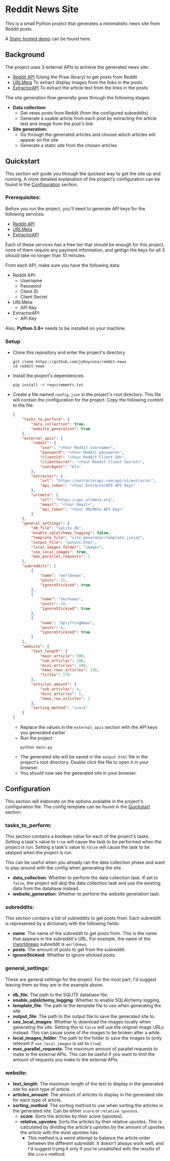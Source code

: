 # Reddit News Site

This is a small Python project that generates a minimalistic news site from Reddit posts. 

A [Static hosted demo](https://johnyrose.github.io/reddit-news-static-demo/) can be found here.

## Background

The project uses 3 external APIs to achieve the generated news site:
 * [Reddit API](https://www.reddit.com/dev/api/) (Using the Praw library) to get posts from Reddit
 * [URLMeta](https://home.urlmeta.org/) To extract display images from the links in the posts
 * [ExtractorAPI](https://extractorapi.com/) To extract the article text from the links in the posts

The site generation flow generally goes through the following stages:
 * **Data collection**:
   * Get news posts from Reddit (from the configured subreddits)
   * Generate a usable article from each post by extracting the article text and image from the post's link
 * **Site generation**:
   * Go through the generated articles and choose which articles will appear on the site
   * Generate a static site from the chosen articles

## Quickstart

This section will guide you through the quickest way to get the site up and running. A more detailed explanation of the project's configuration can be found in the [Configuration](#configuration) section.

### Prerequisites:

Before you run the project, you'll need to generate API keys for the following services:
 * [Reddit API](https://www.reddit.com/prefs/apps/)
 * [URLMeta](https://home.urlmeta.org/)
 * [ExtractorAPI](https://extractorapi.com/)

Each of these services has a free tier that should be enough for this project, none of them require any payment information, and gettign the keys for all 3 should take no longer than 10 minutes.

From each API, make sure you have the following data:
 * Reddit API:
   * Username
   * Password
   * Client ID
   * Client Secret
 * URLMeta:
   * API Key
 * ExtractorAPI:
   * API Key

Also, **Python 3.8+** needs to be installed on your machine.

### Setup

* Clone this repository and enter the project's directory
    ```commandline
    git clone https://github.com/johnyrose/reddit-news
    cd reddit-news
    ```
* Install the project's dependencies
    ```commandline
    pip install -r requirements.txt
    ```
* Create a file named `config.json` in the project's root directory. This file will contain the configuration for the project. Copy the following content to the file:
    ```json
    {
        "tasks_to_perform": {
            "data_collection": true,
            "website_generation": true
        },
        "external_apis": {
            "reddit": {
                "user": "<Your Reddit username>",
                "password": "<Your Reddit password>",
                "clientId": "<Your Reddit Client ID>",
                "clientSecret": "<Your Reddit Client Secret>",
                "userAgent": "bla"
            },
            "extractor": {
                "url": "https://extractorapi.com/api/v1/extractor",
                "api_token": "<Your ExtractorAPI API Key>"
            },
            "urlmeta": {
                "url": "https://api.urlmeta.org",
                "email": "<Your Email>",
                "api_token": "<Your URLMeta API Key>"
            }
        },
        "general_settings": {
            "db_file": "sqlite.db",
            "enable_sqlalchemy_logging": false,
            "template_file": "site_generator/template.jinja2",
            "output_file": "output.html",
            "local_images_folder": "images",
            "use_local_images": true,
            "max_parallel_requests": 1
        },
        "subreddits": [
            {
                "name": "worldnews",
                "posts": 15,
                "ignoreStickied": true
            },
            {
                "name": "technews",
                "posts": 10,
                "ignoreStickied": true
            },
            {
                "name": "UpliftingNews",
                "posts": 6,
                "ignoreStickied": true
            }
        ],
        "website": {
            "text_length": {
                "main_article": 500,
                "sub_articles": 200,
                "mini_articles": 100,
                "news_rows_articles": 150,
                "titles": 170
            },
            "articles_amount": {
                "sub_articles": 4,
                "mini_articles": 5,
                "news_row_articles": 3
            },
            "sorting_method": "score"
        }
    }
    ```
  * Replace the values in the `external_apis` section with the API keys you generated earlier
  * Run the project
    ```commandline
    python main.py
    ```
  * The generated site will be saved in the `output.html` file in the project's root directory. Double click the file to open it in your browser.
  * You should now see the generated site in your browser. 

## Configuration

This section will elaborate on the options available in the project's configuration file. The config template can be found in the [Quickstart](#quickstart) section.

### tasks_to_perform: 

This section contains a boolean value for each of the project's tasks. Setting a task's value to `true` will cause the task to be performed when the project is run. Setting a task's value to `false` will cause the task to be skipped when the project is run.

This can be useful when you already ran the data collection phase and want to play around with the config when generating the site.
 * **data_collection**: Whether to perform the data collection task. If set to `false`, the project will skip the data collection task and use the existing data from the database instead.
 * **website_generation**: Whether to perform the website generation task.

### subreddits:

This section contains a list of subreddits to get posts from. Each subreddit is represented by a dictionary with the following fields:
 * **name**: The name of the subreddit to get posts from. This is the name that appears in the subreddit's URL. For example, the name of the [r/worldnews](https://www.reddit.com/r/worldnews/) subreddit is `worldnews`.
 * **posts**: The amount of posts to get from the subreddit. 
 * **ignoreStickied**: Whether to ignore stickied posts.

### general_settings:

These are general settings for the project. For the most part, I'd suggest leaving them as they are in the example above.

  * **db_file**: The path to the SQLITE database file.
  * **enable_sqlalchemy_logging**: Whether to enable SQLAlchemy logging.
  * **template_file**: The path to the template file to use when generating the site.
  * **output_file**: The path to the output file to save the generated site to.
  * **use_local_images**: Whether to download the images locally when generating the site. Setting this to `false` will use the original image URLs instead. This can cause some of the images to be broken after a while.
  * **local_images_folder**: The path to the folder to save the images to (only relevant if `use_local_images` is set to `true`).
  * **max_parallel_requests**: The maximum amount of parallel requests to make to the external APIs. This can be useful if you want to limit the amount of requests you make to the external APIs.

### website:
* **text_length**: The maximum length of the text to display in the generated site for each type of article.
* **articles_amount**: The amount of articles to display in the generated site for each type of article.
* **sorting_method**: The sorting method to use when sorting the articles in the generated site. Can be either `score` or `relative_upvotes`.
  * **score**: Sorts the articles by their score (upvotes).
  * **relative_upvotes**: Sorts the articles by their relative upvotes. This is calculated by dividing the article's upvotes by the amount of upvotes the article with the most upvotes has.
    * This method is a weird attempt to balance the article order between the different subreddit. It doesn't always work well, and I'd suggest trying it only if you're unsatisfied with the results of the `score` method.
